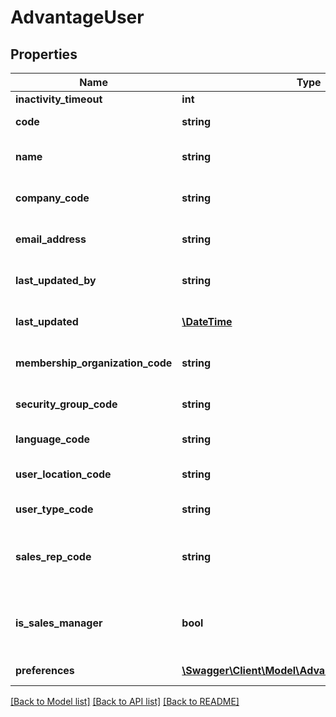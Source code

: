 # AdvantageUser

## Properties
Name | Type | Description | Notes
------------ | ------------- | ------------- | -------------
**inactivity_timeout** | **int** |  | [optional] 
**code** | **string** | Value of User Code | [optional] 
**name** | **string** | Value of User&#39;s Full Name | [optional] 
**company_code** | **string** | Value of Company Number | [optional] 
**email_address** | **string** | Value of Email Address | [optional] 
**last_updated_by** | **string** | Value of Last Updated By | [optional] 
**last_updated** | [**\DateTime**](\DateTime.md) | Value of Last Updated On | [optional] 
**membership_organization_code** | **string** | Value of Membership Org | [optional] 
**security_group_code** | **string** | Value of Security Group | [optional] 
**language_code** | **string** | Value of UI Language | [optional] 
**user_location_code** | **string** | Value of User Location | [optional] 
**user_type_code** | **string** | Value of User Type | [optional] 
**sales_rep_code** | **string** | The sales rep code associated with this user | [optional] 
**is_sales_manager** | **bool** | Are there other sales reps that report to this user? | [optional] 
**preferences** | [**\Swagger\Client\Model\AdvantageUserPreferences**](AdvantageUserPreferences.md) | User Preferences | [optional] 

[[Back to Model list]](../README.md#documentation-for-models) [[Back to API list]](../README.md#documentation-for-api-endpoints) [[Back to README]](../README.md)


